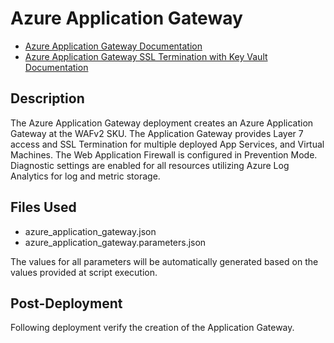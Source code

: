 # Azure Application Gateway

- [Azure Application Gateway Documentation](https://docs.microsoft.com/en-us/azure/application-gateway/ "Azure Application Gateway Documentation")
- [Azure Application Gateway SSL Termination with Key Vault Documentation](https://docs.microsoft.com/en-us/azure/application-gateway/key-vault-certs "Azure Application Gateway SSL Termination with Key Vault Documentation")

## Description

The Azure Application Gateway deployment creates an Azure Application Gateway at the WAFv2 SKU. The Application Gateway provides Layer 7 access and SSL Termination for multiple deployed App Services, and Virtual Machines.  The Web Application Firewall is configured in Prevention Mode.  Diagnostic settings are enabled for all resources utilizing Azure Log Analytics for log and metric storage.

## Files Used

- azure_application_gateway.json
- azure_application_gateway.parameters.json

The values for all parameters will be automatically generated based on the values provided at script execution.

## Post-Deployment

Following deployment verify the creation of the Application Gateway.

